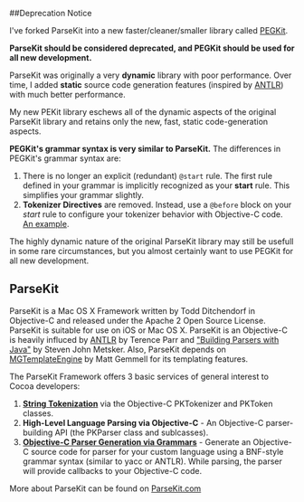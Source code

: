 ##Deprecation Notice

I've forked ParseKit into a new faster/cleaner/smaller library called [PEGKit](https://github.com/itod/pegkit).

**ParseKit should be considered deprecated, and PEGKit should be used for all new development.**

ParseKit was originally a very **dynamic** library with poor performance. Over time, I added **static** source code generation features (inspired by [ANTLR](http://www.antlr.org/)) with much better performance.

My new PEKit library eschews all of the dynamic aspects of the original ParseKit library and retains only the new, fast, static code-generation aspects. 

**PEGKit's grammar syntax is very similar to ParseKit.** The differences in PEGKit's grammar syntax are:

1. There is no longer an explicit (redundant) `@start` rule. The first rule defined in your grammar is implicitly recognized as your **start** rule. This simplifies your grammar slightly.
1. **Tokenizer Directives** are removed. Instead, use a `@before` block on your *start* rule to configure your tokenizer behavior with Objective-C code. [An example](https://github.com/itod/pegkit/blob/master/res/crockford.grammar).

The highly dynamic nature of the original ParseKit library may still be usefull in some rare circumstances, but you almost certainly want to use PEGKit for all new development.

## ParseKit

ParseKit is a Mac OS X Framework written by Todd Ditchendorf in Objective-C and released under the Apache 2 Open Source License. ParseKit is suitable for use on iOS or Mac OS X. ParseKit is an Objective-C is heavily influced by [ANTLR](http://www.antlr.org/) by Terence Parr and ["Building Parsers with Java"](http://www.amazon.com/Building-Parsers-Java-Steven-Metsker/dp/0201719622) by Steven John Metsker. Also, ParseKit depends on [MGTemplateEngine](http://mattgemmell.com/2008/05/20/mgtemplateengine-templates-with-cocoa) by Matt Gemmell for its templating features.

The ParseKit Framework offers 3 basic services of general interest to Cocoa developers:

1.  **[String Tokenization](http://parsekit.com/tokenization.html)** via the Objective-C PKTokenizer and PKToken classes.
2.  **High-Level Language Parsing via Objective-C** - An Objective-C parser-building API (the PKParser class and sublcasses).
3.  **[Objective-C Parser Generation via Grammars](http://itod.github.io/ParseKitMiniMathExample/)** - Generate an Objective-C source code for parser for your custom language using a BNF-style grammar syntax (similar to yacc or ANTLR). While parsing, the parser will provide callbacks to your Objective-C code.

More about ParseKit can be found on [ParseKit.com](http://parsekit.com/)